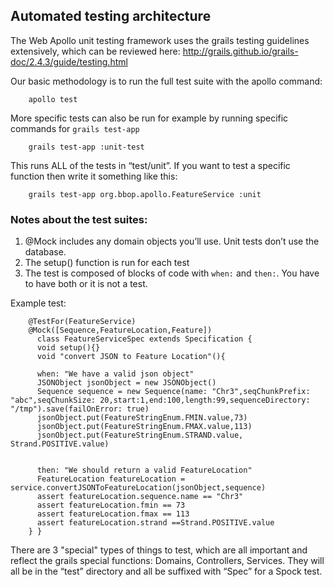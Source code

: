 
## Automated testing architecture

The Web Apollo unit testing framework uses the grails testing guidelines extensively, which can be reviewed here: http://grails.github.io/grails-doc/2.4.3/guide/testing.html


Our basic methodology is to run the full test suite with the apollo command:

```
    apollo test
```


More specific tests can also be run for example by running specific commands for `grails test-app`

```
    grails test-app :unit-test
```

This runs ALL of the tests in “test/unit”. If you want to test a specific function then write it something like this:

```
    grails test-app org.bbop.apollo.FeatureService :unit 
```



### Notes about the test suites:

1. @Mock includes any domain objects you’ll use.  Unit tests don’t use the database.
2. The setup() function is run for each test 
3. The test is composed of blocks of code with `when:` and `then:`. You have to have both or it is not a test. 


Example test:

```
    @TestFor(FeatureService)
    @Mock([Sequence,FeatureLocation,Feature])
      class FeatureServiceSpec extends Specification {
      void setup(){}
      void "convert JSON to Feature Location"(){
    
      when: "We have a valid json object"
      JSONObject jsonObject = new JSONObject()
      Sequence sequence = new Sequence(name: "Chr3",seqChunkPrefix: "abc",seqChunkSize: 20,start:1,end:100,length:99,sequenceDirectory: "/tmp").save(failOnError: true)
      jsonObject.put(FeatureStringEnum.FMIN.value,73)
      jsonObject.put(FeatureStringEnum.FMAX.value,113)
      jsonObject.put(FeatureStringEnum.STRAND.value, Strand.POSITIVE.value)

    
      then: "We should return a valid FeatureLocation"
      FeatureLocation featureLocation = service.convertJSONToFeatureLocation(jsonObject,sequence)
      assert featureLocation.sequence.name == "Chr3"
      assert featureLocation.fmin == 73
      assert featureLocation.fmax == 113
      assert featureLocation.strand ==Strand.POSITIVE.value
    } }
```

There are 3 "special" types of things to test, which are all important and reflect the grails special functions: Domains, Controllers, Services.  They will all be in the “test” directory and all be suffixed with “Spec” for a Spock test.





